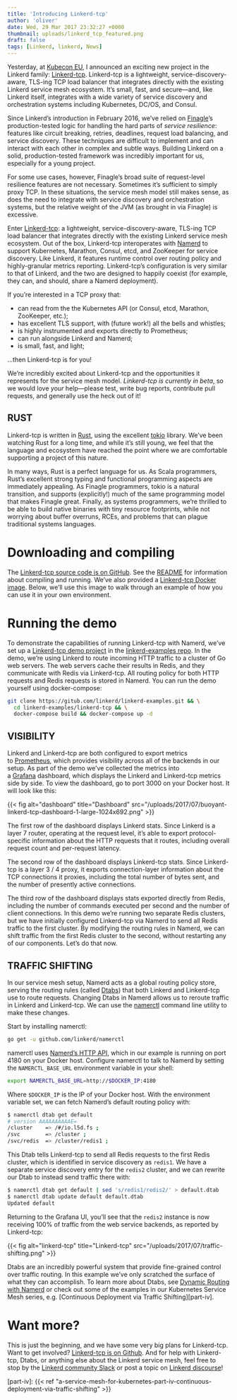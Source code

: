 ```yaml
---
title: 'Introducing Linkerd-tcp'
author: 'oliver'
date: Wed, 29 Mar 2017 23:32:27 +0000
thumbnail: uploads/linkerd_tcp_featured.png
draft: false
tags: [Linkerd, linkerd, News]
---
```


Yesterday, at [Kubecon
EU](http://events17.linuxfoundation.org/events/kubecon-and-cloudnativecon-europe),
I announced an exciting new project in the Linkerd
family: [Linkerd-tcp](https://github.com/linkerd/linkerd-tcp). Linkerd-tcp is a
lightweight, service-discovery-aware, TLS-ing TCP load balancer that integrates
directly with the existing Linkerd service mesh ecosystem. It’s small, fast, and
secure—and, like Linkerd itself, integrates with a wide variety of service
discovery and orchestration systems including Kubernetes, DC/OS, and Consul.

Since Linkerd’s introduction in February 2016, we’ve relied
on [Finagle](https://twitter.github.io/finagle/)’s production-tested logic for
handling the hard parts of *service resilience*: features like circuit breaking,
retries, deadlines, request load balancing, and service discovery. These
techniques are difficult to implement and can interact with each other in
complex and subtle ways. Building Linkerd on a solid, production-tested
framework was incredibly important for us, especially for a young project.

For some use cases, however, Finagle’s broad suite of request-level resilience
features are not necessary. Sometimes it’s sufficient to simply proxy TCP. In
these situations, the service mesh model still makes sense, as does the need to
integrate with service discovery and orchestration systems, but the relative
weight of the JVM (as brought in via Finagle) is excessive.

Enter [Linkerd-tcp](https://github.com/linkerd/linkerd-tcp): a lightweight,
service-discovery-aware, TLS-ing TCP load balancer that integrates directly with
the existing Linkerd service mesh ecosystem. Out of the box, Linkerd-tcp
interoperates with [Namerd](https://linkerd.io/in-depth/namerd/) to support
Kubernetes, Marathon, Consul, etcd, and ZooKeeper for service discovery. Like
Linkerd, it features runtime control over routing policy and highly-granular
metrics reporting. Linkerd-tcp’s configuration is very similar to that of
Linkerd, and the two are designed to happily coexist (for example, they can, and
should, share a Namerd deployment).

If you’re interested in a TCP proxy that:

- can read from the the Kubernetes API (or Consul, etcd, Marathon, ZooKeeper,
  etc.);
- has excellent TLS support, with (future work!) all the bells and whistles;
- is highly instrumented and exports directly to Prometheus;
- can run alongside Linkerd and Namerd;
- is small, fast, and light;

…then Linkerd-tcp is for you!

We’re incredibly excited about Linkerd-tcp and the opportunities it represents
for the service mesh model. *Linkerd-tcp is currently in beta*, so we would
love *your* help—please test, write bug reports, contribute pull requests, and
generally use the heck out of it!

## RUST

Linkerd-tcp is written in [Rust](https://www.rust-lang.org/), using the
excellent [tokio](https://github.com/tokio-rs/tokio) library. We’ve been
watching Rust for a long time, and while it’s still young, we feel that the
language and ecosystem have reached the point where we are comfortable
supporting a project of this nature.

In many ways, Rust is a perfect language for us. As Scala programmers, Rust’s
excellent strong typing and functional programming aspects are immediately
appealing. As Finagle programmers, tokio is a natural transition, and supports
(explicitly!) much of the same programming model that makes Finagle great.
Finally, as systems programmers, we’re thrilled to be able to build native
binaries with tiny resource footprints, while not worrying about buffer
overruns, RCEs, and problems that can plague traditional systems languages.

# Downloading and compiling

The [Linkerd-tcp source code is on
GitHub](https://github.com/linkerd/linkerd-tcp). See
the [README](https://github.com/linkerd/linkerd-tcp/blob/master/README.md#quickstart)
for information about compiling and running. We’ve also provided a [Linkerd-tcp
Docker image](https://hub.docker.com/r/linkerd/linkerd-tcp/). Below, we’ll use
this image to walk through an example of how you can use it in your own
environment.

# Running the demo

To demonstrate the capabilities of running Linkerd-tcp with Namerd, we’ve set up
a [Linkerd-tcp demo
project](https://github.com/linkerd/linkerd-examples/tree/master/linkerd-tcp) in
the [linkerd-examples repo](https://github.com/linkerd/linkerd-examples). In the
demo, we’re using Linkerd to route incoming HTTP traffic to a cluster of Go web
servers. The web servers cache their results in Redis, and they communicate with
Redis via Linkerd-tcp. All routing policy for both HTTP requests and Redis
requests is stored in Namerd. You can run the demo yourself using
docker-compose:

```bash
git clone https://gitub.com/linkerd/linkerd-examples.git && \
  cd linkerd-examples/linkerd-tcp && \
  docker-compose build && docker-compose up -d
```

## VISIBILITY

Linkerd and Linkerd-tcp are both configured to export metrics
to [Prometheus](https://prometheus.io/), which provides visibility across all of
the backends in our setup. As part of the demo we’ve collected the metrics into
a [Grafana](https://grafana.com/) dashboard, which displays the Linkerd and
Linkerd-tcp metrics side by side. To view the dashboard, go to port 3000 on your
Docker host. It will look like this:

{{< fig
  alt="dashboard"
  title="Dashboard"
  src="/uploads/2017/07/buoyant-linkerd-tcp-dashboard-1-large-1024x692.png" >}}

The first row of the dashboard displays Linkerd stats. Since Linkerd is a layer
7 router, operating at the request level, it’s able to export protocol-specific
information about the HTTP requests that it routes, including overall request
count and per-request latency.

The second row of the dashboard displays Linkerd-tcp stats. Since Linkerd-tcp is
a layer 3 / 4 proxy, it exports connection-layer information about the TCP
connections it proxies, including the total number of bytes sent, and the number
of presently active connections.

The third row of the dashboard displays stats exported directly from Redis,
including the number of commands executed per second and the number of client
connections. In this demo we’re running two separate Redis clusters, but we have
initially configured Linkerd-tcp via Namerd to send all Redis traffic to the
first cluster. By modifying the routing rules in Namerd, we can shift traffic
from the first Redis cluster to the second, without restarting any of our
components. Let’s do that now.

## TRAFFIC SHIFTING

In our service mesh setup, Namerd acts as a global routing policy store, serving
the routing rules (called [Dtabs](https://linkerd.io/in-depth/dtabs/)) that both
Linkerd and Linkerd-tcp use to route requests. Changing Dtabs in Namerd allows
us to reroute traffic in Linkerd and Linkerd-tcp. We can use
the [namerctl](https://github.com/linkerd/namerctl) command line utility to make
these changes.

Start by installing namerctl:

```bash
go get -u github.com/linkerd/namerctl
```

namerctl uses [Namerd’s HTTP
API](https://linkerd.io/config/0.9.1/namerd/index.html#http-controller), which
in our example is running on port 4180 on your Docker host. Configure namerctl
to talk to Namerd by setting the `NAMERCTL_BASE_URL` environment variable in
your shell:

```bash
export NAMERCTL_BASE_URL=http://$DOCKER_IP:4180
```

Where `$DOCKER_IP` is the IP of your Docker host. With the environment variable
set, we can fetch Namerd’s default routing policy with:

```bash
$ namerctl dtab get default
# version AAAAAAAAAAE=
/cluster    => /#/io.l5d.fs ;
/svc        => /cluster ;
/svc/redis  => /cluster/redis1 ;
```

This Dtab tells Linkerd-tcp to send all Redis requests to the first Redis
cluster, which is identified in service discovery as `redis1`. We have a
separate service discovery entry for the `redis2` cluster, and we can rewrite
our Dtab to instead send traffic there with:

```bash
$ namerctl dtab get default | sed 's/redis1/redis2/' > default.dtab
$ namerctl dtab update default default.dtab
Updated default
```

Returning to the Grafana UI, you’ll see that the `redis2` instance is now
receiving 100% of traffic from the web service backends, as reported by
Linkerd-tcp:

{{< fig
  alt="linkerd-tcp"
  title="Linkerd-tcp"
  src="/uploads/2017/07/traffic-shifting.png" >}}

Dtabs are an incredibly powerful system that provide fine-grained control over
traffic routing. In this example we’ve only scratched the surface of what they
can accomplish. To learn more about Dtabs, see [Dynamic Routing with
Namerd](/2016/05/04/real-world-microservices-when-services-stop-playing-well-and-start-getting-real/#dynamic-routing-with-namerd)
or check out some of the examples in our Kubernetes Service Mesh series,
e.g. [Continuous Deployment via Traffic
Shifting][part-iv].

# Want more?

This is just the beginning, and we have some very big plans for Linkerd-tcp.
Want to get involved? [Linkerd-tcp is on
Github](https://github.com/linkerd/linkerd-tcp). And for help with Linkerd-tcp,
Dtabs, or anything else about the Linkerd service mesh, feel free to stop by
the [Linkerd community Slack](https://slack.linkerd.io/) or post a topic
on [Linkerd discourse](https://discourse.linkerd.io/)!

[part-iv]: {{< ref "a-service-mesh-for-kubernetes-part-iv-continuous-deployment-via-traffic-shifting" >}}
